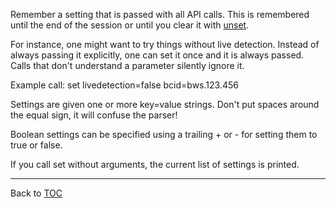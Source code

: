 Remember a setting that is passed with all API calls. This is remembered until
the end of the session or until you clear it with [unset](./unset.md).

For instance, one might want to try things without live detection. Instead of
always passing it explicitly, one can set it once and it is always passed. Calls
that don't understand a parameter silently ignore it.

Example call: set livedetection=false bcid=bws.123.456

Settings are given one or more key=value strings. Don't put spaces around the
equal sign, it will confuse the parser!

Boolean settings can be specified using a trailing + or - for setting them to
true or false.

If you call set without arguments, the current list of settings is printed.

---

Back to [TOC](./toc.md)